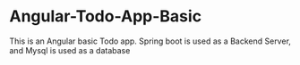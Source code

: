 # Angular-Todo-App-Basic
This is an Angular basic Todo app. Spring boot is used as a Backend Server, and Mysql is used as a database
